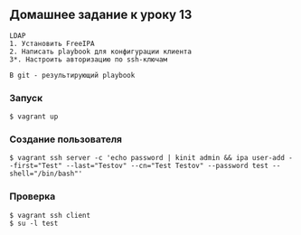
## Домашнее задание к уроку 13

```
LDAP
1. Установить FreeIPA
2. Написать playbook для конфигурации клиента
3*. Настроить авторизацию по ssh-ключам

В git - результирующий playbook
```

### Запуск

```console
$ vagrant up
```

### Создание пользователя

```console
$ vagrant ssh server -c 'echo password | kinit admin && ipa user-add --first="Test" --last="Testov" --cn="Test Testov" --password test --shell="/bin/bash"'
```

### Проверка

```console
$ vagrant ssh client
$ su -l test
```
